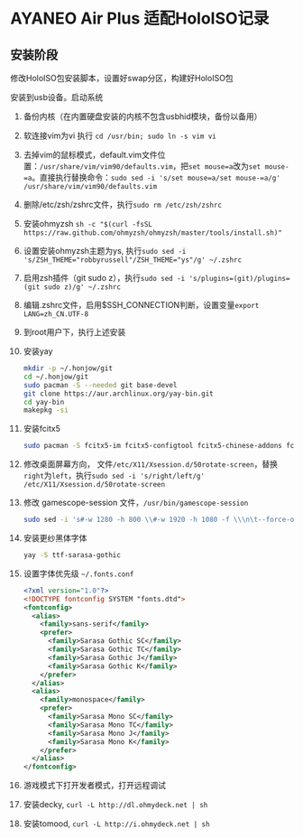 # AYANEO Air Plus 适配HoloISO记录

## 安装阶段

修改HoloISO包安装脚本，设置好swap分区，构建好HoloISO包

安装到usb设备。启动系统

1. 备份内核（在内置硬盘安装的内核不包含usbhid模块，备份以备用）
2. 软连接vim为vi 执行 `cd /usr/bin; sudo ln -s vim vi`
3. 去掉vim的鼠标模式，default.vim文件位置：`/usr/share/vim/vim90/defaults.vim`，把`set mouse=a`改为`set mouse-=a`。直接执行替换命令：`sudo sed -i 's/set mouse=a/set mouse-=a/g' /usr/share/vim/vim90/defaults.vim`
4. 删除/etc/zsh/zshrc文件，执行`sudo rm /etc/zsh/zshrc`
5. 安装ohmyzsh `sh -c "$(curl -fsSL https://raw.github.com/ohmyzsh/ohmyzsh/master/tools/install.sh)"`
6. 设置安装ohmyzsh主题为ys, 执行`sudo sed -i 's/ZSH_THEME="robbyrussell"/ZSH_THEME="ys"/g' ~/.zshrc`
7. 启用zsh插件（git sudo z），执行`sudo sed -i 's/plugins=(git)/plugins=(git sudo z)/g' ~/.zshrc`
8. 编辑.zshrc文件，启用$SSH_CONNECTION判断，设置变量`export LANG=zh_CN.UTF-8`
9. 到root用户下，执行上述安装
10. 安装yay

    ``` bash
    mkdir -p ~/.honjow/git
    cd ~/.honjow/git
    sudo pacman -S --needed git base-devel
    git clone https://aur.archlinux.org/yay-bin.git
    cd yay-bin
    makepkg -si
    ```

11. 安装fcitx5

    ``` bash
    sudo pacman -S fcitx5-im fcitx5-configtool fcitx5-chinese-addons fcitx5-pinyin-zhwiki   fcitx5-material-color
    ```

12. 修改桌面屏幕方向， 文件`/etc/X11/Xsession.d/50rotate-screen`，替换`right`为`left`，执行`sudo sed -i 's/right/left/g' /etc/X11/Xsession.d/50rotate-screen`
13. 修改 gamescope-session 文件，`/usr/bin/gamescope-session`

    ``` bash
    sudo sed -i 's#-w 1280 -h 800 \\#-w 1920 -h 1080 -f \\\n\t--force-orientation left \\#;s#STEAM_DISPLAY_REFRESH_LIMITS=40,60#STEAM_DISPLAY_REFRESH_LIMITS=45,60#' /usr/bin/gamescope-session
    ```

14. 安装更纱黑体字体

    ``` bash
    yay -S ttf-sarasa-gothic
    ```

15. 设置字体优先级
    `~/.fonts.conf`

    ``` xml
    <?xml version="1.0"?>
    <!DOCTYPE fontconfig SYSTEM "fonts.dtd">
    <fontconfig>
      <alias>
        <family>sans-serif</family>
        <prefer>
          <family>Sarasa Gothic SC</family>
          <family>Sarasa Gothic TC</family>
          <family>Sarasa Gothic J</family>
          <family>Sarasa Gothic K</family>
        </prefer>
      </alias>
      <alias>
        <family>monospace</family>
        <prefer>
          <family>Sarasa Mono SC</family>
          <family>Sarasa Mono TC</family>
          <family>Sarasa Mono J</family>
          <family>Sarasa Mono K</family>
        </prefer>
      </alias>
    </fontconfig>
    ```

16. 游戏模式下打开发者模式，打开远程调试
17. 安装decky, `curl -L http://dl.ohmydeck.net | sh`
18. 安装tomood, `curl -L http://i.ohmydeck.net | sh`